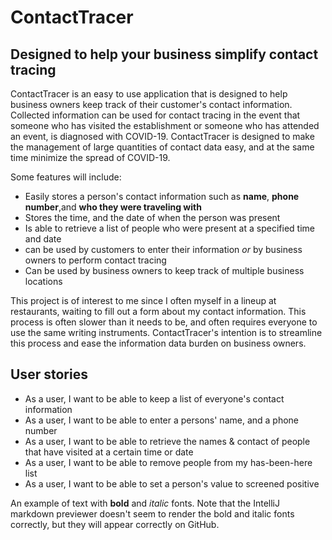 # ContactTracer

## Designed to help your business simplify contact tracing

ContactTracer is an easy to use application that is designed to help business owners 
keep track of their customer's contact information. Collected information can be used 
for contact tracing in the event that someone who has visited the establishment or someone
who has attended an event, is diagnosed with COVID-19. ContactTracer is designed to make the
management of large quantities of contact data easy, and at the same time minimize the spread 
of COVID-19.


Some features will include:

- Easily stores a person's contact information such as **name**, **phone number**,and **who they were
traveling with**
- Stores the time, and the date of when the person was present
- Is able to retrieve a list of people who were present at a specified time and date
- can be used by customers to enter their information *or* by business owners to perform
contact tracing
- Can be used by business owners to keep track of multiple business locations

This project is of interest to me since I often myself in a lineup at restaurants, waiting to fill out a form
about my contact information. This process is often slower than it needs to be, and often requires everyone to
use the same writing instruments. ContactTracer's intention is to streamline this process and ease the information
data burden on business owners. 


## User stories

- As a user, I want to be able to keep a list of everyone's contact information
- As a user, I want to be able to enter a persons' name, and a phone number
- As a user, I want to be able to retrieve the names & contact of people that have visited at a certain time or date
- As a user, I want to be able to remove people from my has-been-here list
- As a user, I want to be able to set a person's value to screened positive


An example of text with **bold** and *italic* fonts.  Note that the IntelliJ markdown previewer doesn't seem to render 
the bold and italic fonts correctly, but they will appear correctly on GitHub.